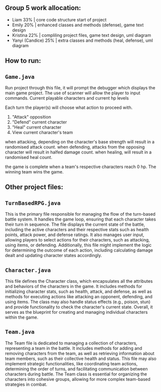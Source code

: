 
## Group 5 work allocation:
- Liam 33% | core code structure start of project
- Emily 20% | enhanced classes and methods (defense), game text design
- Kristina 22% | compliling project files, game text design, uml diagram
- Yanyi (Candice) 25% | extra classes and methods (heal, defense), uml diagram


## How to run:

  ##  `Game.java`
  Run project through this file, it will prompt the debugger which displays the main game project. The use of scanner will allow the player to input commands.
  Current playable characters and current hp levels

  Each turn the player(s) will choose what action to proceed with.

  1. "Attack" opposition
  2. "Defend" current character
  3. "Heal" current character
  4. View current character's team

  when attacking, depending on the character's base strength will result in a randomised attack count.
  when defending, attacks from the opposing character will result in halfed damage count.
  when healing, will result in a randomised heal count.
  
  the game is complete when a team's respective characters reach 0 hp. The winning team wins the game.


## Other project files:

  ##  `TurnBasedRPG.java`
  This is the primary file responsible for managing the flow of the turn-based battle system. It handles the game loop, ensuring that each character takes their turn in sequence. The file displays the current state of the battle, including the active characters and their respective stats such as health points, attack power, and defense ratings. It also manages user 
  input, allowing players to select actions for their characters, such as attacking, using items, or defending. Additionally, this file might implement the logic for determining the outcome of each action, including calculating damage dealt and updating character states accordingly.

  ##  `Character.java`
  This file defines the Character class, which encapsulates all the attributes and behaviors of the characters in the game. It includes methods for initializing character stats, such as health, attack, and defense, as well as methods for executing actions like attacking an opponent, defending, and using items. The class may also handle status effects (e.g., poison, 
  stun) and provide functionality to check the character's current state. Overall, it serves as the blueprint for creating and managing individual characters within the game.

  ##  `Team.java`
  The Team file is dedicated to managing a collection of characters, representing a team in the battle. It includes methods for adding and removing characters from the team, as well as retrieving information about team members, such as their collective health and status. This file may also implement strategic functionalities, like coordinating team actions, 
  determining the order of turns, and facilitating communication between characters during battle. The Team class is essential for organizing the characters into cohesive groups, allowing for more complex team-based strategies in combat.




